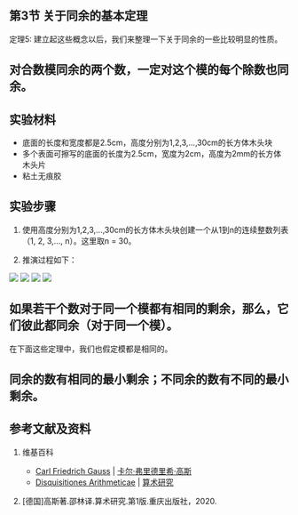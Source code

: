 ## 第3节 关于同余的基本定理

定理5: 建立起这些概念以后，我们来整理一下关于同余的一些比较明显的性质。

## 对合数模同余的两个数，一定对这个模的每个除数也同余。

## 实验材料

- 底面的长度和宽度都是2.5cm，高度分别为1,2,3,...,30cm的长方体木头块
- 多个表面可擦写的底面的长度为2.5cm，宽度为2cm，高度为2mm的长方体木头片
- 粘土无痕胶

## 实验步骤

1. 使用高度分别为1,2,3,...,30cm的长方体木头块创建一个从1到n的连续整数列表（1, 2, 3,..., n）。这里取n = 30。

2. 推演过程如下：

![](/images/数论/高斯的算术研究中典型的推演实验/章1/定理5/5-1.jpg)
![](/images/数论/高斯的算术研究中典型的推演实验/章1/定理5/5-2.jpg)
![](/images/数论/高斯的算术研究中典型的推演实验/章1/定理5/5-3.jpg)
![](/images/数论/高斯的算术研究中典型的推演实验/章1/定理5/5-4.jpg)

## 如果若干个数对于同一个模都有相同的剩余，那么，它们彼此都同余（对于同一个模）。

在下面这些定理中，我们也假定模都是相同的。

## 同余的数有相同的最小剩余；不同余的数有不同的最小剩余。

## 参考文献及资料

1. 维基百科
	- [Carl Friedrich Gauss](https://en.wikipedia.org/wiki/Carl_Friedrich_Gauss) | [卡尔·弗里德里希·高斯](https://zh.wikipedia.org/wiki/%E5%8D%A1%E7%88%BE%C2%B7%E5%BC%97%E9%87%8C%E5%BE%B7%E9%87%8C%E5%B8%8C%C2%B7%E9%AB%98%E6%96%AF) 
	- [Disquisitiones Arithmeticae](https://en.wikipedia.org/wiki/Disquisitiones_Arithmeticae) | [算术研究](https://zh.wikipedia.org/wiki/算术研究) 

2. [德国]高斯著.邵林译.算术研究.第1版.重庆出版社，2020.



